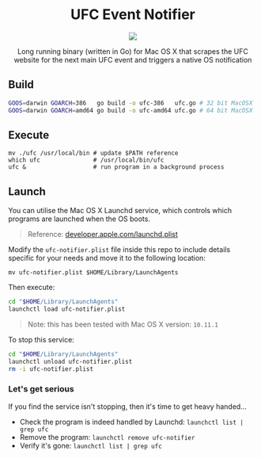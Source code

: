 <h1 align="center">UFC Event Notifier</h1>

<p align="center">
  <img src="https://img.shields.io/badge/Completed-100%25-green.svg?style=flat-square">
</p>

<p align="center">
  Long running binary (written in Go) for Mac OS X that scrapes the UFC website for the next main UFC event and triggers a native OS notification
</p>

## Build

```bash
GOOS=darwin GOARCH=386   go build -o ufc-386   ufc.go # 32 bit MacOSX
GOOS=darwin GOARCH=amd64 go build -o ufc-amd64 ufc.go # 64 bit MacOSX
```

## Execute

```
mv ./ufc /usr/local/bin # update $PATH reference
which ufc               # /usr/local/bin/ufc
ufc &                   # run program in a background process
```

## Launch

You can utilise the Mac OS X Launchd service, which controls which programs are launched when the OS boots.

> Reference: [developer.apple.com/launchd.plist](https://developer.apple.com/library/mac/documentation/Darwin/Reference/ManPages/man5/launchd.plist.5.html)

Modify the `ufc-notifier.plist` file inside this repo to include details specific for your needs and move it to the following location:

```
mv ufc-notifier.plist $HOME/Library/LaunchAgents
```

Then execute:

```bash
cd "$HOME/Library/LaunchAgents"
launchctl load ufc-notifier.plist
```

> Note: this has been tested with Mac OS X version: `10.11.1`

To stop this service:

```bash
cd "$HOME/Library/LaunchAgents"
launchctl unload ufc-notifier.plist
rm -i ufc-notifier.plist
```

### Let's get serious

If you find the service isn't stopping, then it's time to get heavy handed...

- Check the program is indeed handled by Launchd: `launchctl list | grep ufc`
- Remove the program: `launchctl remove ufc-notifier`
- Verify it's gone: `launchctl list | grep ufc`
